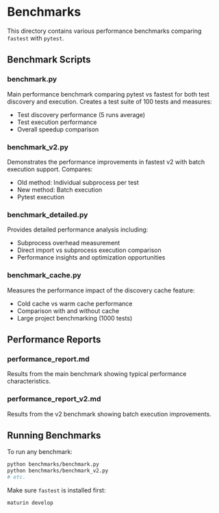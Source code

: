 # Benchmarks

This directory contains various performance benchmarks comparing `fastest` with `pytest`.

## Benchmark Scripts

### benchmark.py
Main performance benchmark comparing pytest vs fastest for both test discovery and execution. Creates a test suite of 100 tests and measures:
- Test discovery performance (5 runs average)
- Test execution performance
- Overall speedup comparison

### benchmark_v2.py
Demonstrates the performance improvements in fastest v2 with batch execution support. Compares:
- Old method: Individual subprocess per test
- New method: Batch execution
- Pytest execution

### benchmark_detailed.py
Provides detailed performance analysis including:
- Subprocess overhead measurement
- Direct import vs subprocess execution comparison
- Performance insights and optimization opportunities

### benchmark_cache.py
Measures the performance impact of the discovery cache feature:
- Cold cache vs warm cache performance
- Comparison with and without cache
- Large project benchmarking (1000 tests)

## Performance Reports

### performance_report.md
Results from the main benchmark showing typical performance characteristics.

### performance_report_v2.md
Results from the v2 benchmark showing batch execution improvements.

## Running Benchmarks

To run any benchmark:

```bash
python benchmarks/benchmark.py
python benchmarks/benchmark_v2.py
# etc.
```

Make sure `fastest` is installed first:
```bash
maturin develop
``` 